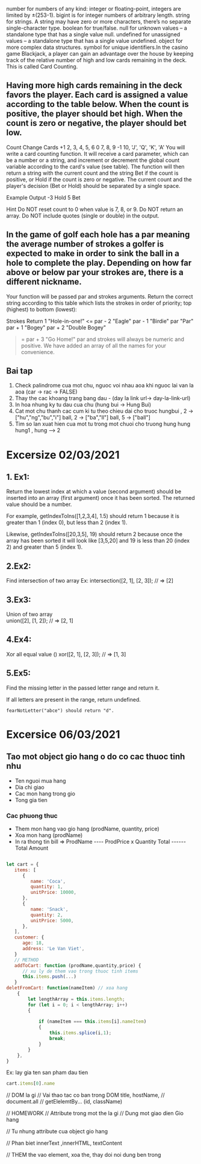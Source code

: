 number for numbers of any kind: integer or floating-point, integers are limited by ±(253-1).
bigint is for integer numbers of arbitrary length.
string for strings. A string may have zero or more characters, there’s no separate single-character type.
boolean for true/false.
null for unknown values – a standalone type that has a single value null.
undefined for unassigned values – a standalone type that has a single value undefined.
object for more complex data structures.
symbol for unique identifiers.In the casino game Blackjack, a player can gain an advantage over the house by keeping track of the relative number of high and low cards remaining in the deck. This is called Card Counting.

## Having more high cards remaining in the deck favors the player. Each card is assigned a value according to the table below. When the count is positive, the player should bet high. When the count is zero or negative, the player should bet low.

Count Change	Cards
+1	2, 3, 4, 5, 6
0	7, 8, 9
-1	10, 'J', 'Q', 'K', 'A'
You will write a card counting function. It will receive a card parameter, which can be a number or a string, and increment or decrement the global count variable according to the card's value (see table). The function will then return a string with the current count and the string Bet if the count is positive, or Hold if the count is zero or negative. The current count and the player's decision (Bet or Hold) should be separated by a single space.

Example Output
-3 Hold
5 Bet

Hint
Do NOT reset count to 0 when value is 7, 8, or 9.
Do NOT return an array.
Do NOT include quotes (single or double) in the output.


## In the game of golf each hole has a par meaning the average number of strokes a golfer is expected to make in order to sink the ball in a hole to complete the play. Depending on how far above or below par your strokes are, there is a different nickname.

Your function will be passed par and strokes arguments. Return the correct string according to this table which lists the strokes in order of priority; top (highest) to bottom (lowest):

Strokes	Return
1	"Hole-in-one!"
<= par - 2	"Eagle"
par - 1	"Birdie"
par	"Par"
par + 1	"Bogey"
par + 2	"Double Bogey"
>= par + 3	"Go Home!"
par and strokes will always be numeric and positive. We have added an array of all the names for your convenience.


## Bai tap

1. Check palindrome cua mot chu, nguoc voi nhau aoa khi nguoc lai van la aoa (car -> rac -> FALSE)
2. Thay the cac khoang trang bang dau - (day la link url-> day-la-link-url)
3. In hoa nhung ky tu dau cua chu (hung bui -> Hung Bui)
4. Cat mot chu thanh cac cum ki tu theo chieu dai cho truoc
   hungbui , 2 -> ["hu","ng","bu","i"]
   ball, 2 -> ["ba","ll"]
   ball, 5 -> ["ball"]
5. Tim so lan xuat hien cua mot tu trong mot chuoi cho truong 
   hung hung hung1 , hung --> 2

# Excersize 02/03/2021

## 1. Ex1: 

Return the lowest index at which a value (second argument) should be inserted into an array (first argument) once it has been sorted. The returned value should be a number.

For example, getIndexToIns([1,2,3,4], 1.5) should return 1 because it is greater than 1 (index 0), but less than 2 (index 1).

Likewise, getIndexToIns([20,3,5], 19) should return 2 because once the array has been sorted it will look like [3,5,20] and 19 is less than 20 (index 2) and greater than 5 (index 1).

## 2.Ex2: 

Find intersection of two array
Ex: 
intersection([2, 1], [2, 3]);
// => [2]

## 3.Ex3: 
Union of two array   
union([2], [1, 2]);
// => [2, 1]

## 4.Ex4:
Xor all equal value ()
xor([2, 1], [2, 3]);
// => [1, 3]

## 5.Ex5: 
Find the missing letter in the passed letter range and return it.

If all letters are present in the range, return undefined.
```
fearNotLetter("abce") should return "d".
```

# Excersice 06/03/2021

## Tao mot object gio hang o do co cac thuoc tinh nhu
- Ten nguoi mua hang
- Dia chi giao
- Cac mon hang trong gio
- Tong gia tien

### Cac phuong thuc
-   Them mon hang vao gio hang (prodName, quantity, price)
-   Xoa mon hang (prodName)
-   In ra thong tin bill =>
   ProdName ---- ProdPrice x Quantity
   Total ------ Total Amount

```javascript

let cart = {
   items: [
      {
         name: 'Coca',
         quantity: 1,
         unitPrice: 10000,
      },
      {
         name: 'Snack',
         quantity: 2,
         unitPrice: 5000,
      },
   ],
   customer: {
      age: 18,
      address: 'Le Van Viet',
   }
   // METHOD
   addToCart: function (prodName,quantity,price) {
      // xu ly de them vao trong thuoc tinh items
      this.items.push(...)
   }
deletFromCart: function(nameItem) // xoa hang
    {
        let lengthArray = this.items.length;
        for (let i = 0; i < lengthArray; i++)
        {
            
            if (nameItem === this.items[i].nameItem)
            {
                this.items.splice(i,1);
                break;
            }
        }
    },
}

```
Ex: lay gia ten san pham dau tien
```js
cart.items[0].name
```

// DOM la gi
// Vai thao tac co ban trong DOM title, hostName,
// document.all
// getElelemtBy... (id, className)


// HOMEWORK
// Attribute trong mot the la gi
// Dung mot giao dien Gio hang

// Tu nhung attribute cua object gio hang

// Phan biet innerText ,innerHTML, textContent

// THEM the vao element, xoa the, thay doi noi dung ben trong